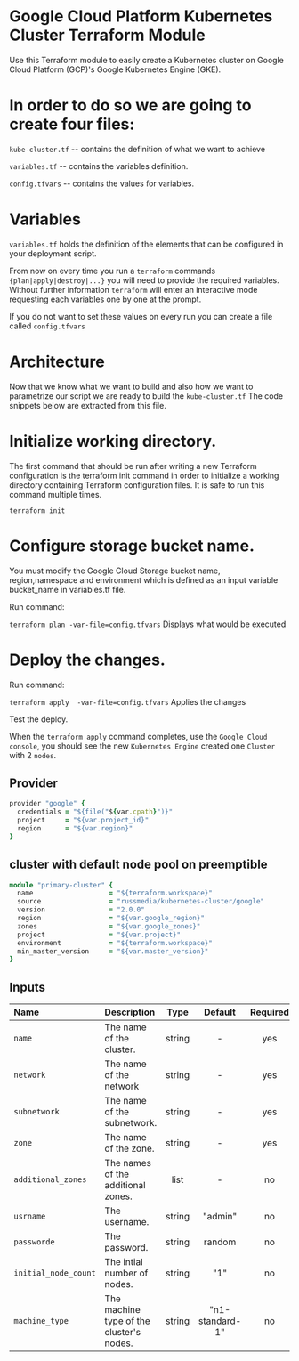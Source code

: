 
# Google Cloud Platform Kubernetes Cluster Terraform Module
Use this Terraform module to easily create a Kubernetes cluster on Google Cloud Platform (GCP)'s Google Kubernetes Engine (GKE).

# In order to do so we are going to create four files:

```kube-cluster.tf``` -- contains the definition of what we want to achieve

```variables.tf``` -- contains the variables definition.

```config.tfvars``` -- contains the values for variables.



# Variables

```variables.tf``` holds the definition of the elements that can be configured in your
deployment script.


From now on every time you run a ```terraform``` commands ```{plan|apply|destroy|...}``` you will need to provide the required variables. Without further information ```terraform``` will enter an interactive mode requesting each variables one by one at the prompt.

If you do not want to set these values on every run you can create a file called ```config.tfvars```

# Architecture

Now that we know what we want to build and also how we want to parametrize our script we are ready to build the ```kube-cluster.tf```  The code snippets below are extracted from this file.


# Initialize working directory.

The first command that should be run after writing a new Terraform configuration is the terraform init command in order to initialize a working directory containing Terraform configuration files. It is safe to run this command multiple times.
```
terraform init
```
# Configure  storage bucket name.

You must modify the Google Cloud Storage bucket name, region,namespace and environment  which is defined as an input variable bucket_name in variables.tf file.


Run command:

```terraform plan -var-file=config.tfvars```   Displays what would be executed

# Deploy the changes.

Run command:

```terraform apply  -var-file=config.tfvars```    Applies the changes

Test the deploy.

When the ```terraform apply``` command completes, use the ```Google Cloud console```, you should see the new ```Kubernetes Engine``` created one ```Cluster``` with 2 ```nodes```.


## Provider

```ruby
provider "google" {
  credentials = "${file("${var.cpath}")}"
  project     = "${var.project_id}"
  region      = "${var.region}"
}
```

## cluster with default node pool on preemptible

```ruby
module "primary-cluster" {
  name                   = "${terraform.workspace}"
  source                 = "russmedia/kubernetes-cluster/google"
  version                = "2.0.0"
  region                 = "${var.google_region}"
  zones                  = "${var.google_zones}"
  project                = "${var.project}"
  environment            = "${terraform.workspace}" 
  min_master_version     = "${var.master_version}"
}
```  



## Inputs

| Name                  | Description                                         |  Type  | Default | Required |
|:----------------------|:----------------------------------------------------|:------:|:-------:|:--------:|
| `name`                | The name of the cluster.                            | string |    -           |  yes   |
| `network`             | The name of the network                             | string |    -           |  yes   |
| `subnetwork`          | The name of the subnetwork.                         | string |    -           |  yes   |
| `zone`                | The name of the zone.                               | string |    -           |  yes   |
| `additional_zones`    | The names of the additional zones.                  | list   |    -           |  no    |
| `usrname`             | The username.                                       | string | "admin"        |  no    |	
| `passworde`	        | The password.	                                      | string | random         |  no    |
| `initial_node_count`	| The intial number of nodes.                         | string | "1"	        |  no    |
| `machine_type`	    | The machine type of the cluster's nodes.	          |string  |"n1-standard-1" |  no    |